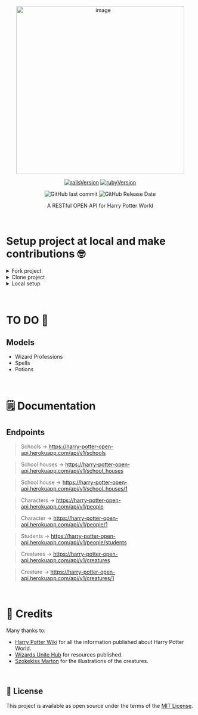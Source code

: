 <div align="center">

<img src="https://i.ibb.co/drygyTX/harry-potter-open-api-logo.png" alt="image" border="0" width="450">

<br /> 

[![railsVersion](https://img.shields.io/badge/Ruby%20on%20Rails-v6.1.4-red?style=for-the-badge)](https://weblog.rubyonrails.org/2021/6/24/Rails-6-1-4-has-been-released/)
[![rubyVersion](https://img.shields.io/badge/Ruby-v2.7.1-red?style=for-the-badge)](https://www.ruby-lang.org/en/news/2020/03/31/ruby-2-7-1-released/)
<br/>


<img alt="GitHub last commit" src="https://img.shields.io/github/last-commit/CarlosLeonCode/harry_potter_open_api?style=for-the-badge">
<img alt="GitHub Release Date" src="https://img.shields.io/github/release-date/CarlosLeonCode/harry_potter_open_api?style=for-the-badge">
<br /> 

A RESTful OPEN API for Harry Potter World

</div>

<br /> 


# Setup project at local and make contributions 🤓

<details>
<summary>Fork project</summary>

- Fork project in to your personal account and create a new branch with issue name, for example:

> issue_1_new_characters

<br>
</details>

<details>
<summary>Clone project</summary>

- Now you should clone the project from forked version in your account. It'll look like this:

```bash
git clone git@github.com:yourAccount/harry_potter_open_api.git
```

<br>
</details>

<details>
<summary>Local setup</summary>

- Create **database.yml** file setup with your local database configuration. You can use next [guide](https://gist.github.com/CarlosLeonCode/d63118433566714584d7140b0c086c19)

- Install gems

```bash
bundle install
```

- Create the database with the following command in the terminal:

```bash
rails db:create
```

- Run migrations:

```bash
rails db:migrate
```

- Build data run the next command

```bash
rails hp_build:data

```
🙌 Now you can work and make your contribution!

- Run the server

```bash
rails server
# or 
rails s
```

All contributions are welcome: bug fixes, data contributions, recommendations.
<br>
</details>

<br>
<br>

# TO DO 👀

## Models 
- Wizard Professions
- Spells
- Potions

<br>

# 🗒 Documentation

## Endpoints

> Schools -> https://harry-potter-open-api.herokuapp.com/api/v1/schools

> School houses -> https://harry-potter-open-api.herokuapp.com/api/v1/school_houses

> School house -> https://harry-potter-open-api.herokuapp.com/api/v1/school_houses/1

> Characters -> https://harry-potter-open-api.herokuapp.com/api/v1/people

> Character -> https://harry-potter-open-api.herokuapp.com/api/v1/people/1

> Students -> https://harry-potter-open-api.herokuapp.com/api/v1/people/students

> Creatures -> https://harry-potter-open-api.herokuapp.com/api/v1/creatures

> Creature -> https://harry-potter-open-api.herokuapp.com/api/v1/creatures/1


<br>

# 👏 Credits

Many thanks to:

- [Harry Potter Wiki](https://harrypotter.fandom.com/wiki/Main_Page) for all the information published about Harry Potter World.
- [Wizards Unite Hub](https://wizardsunitehub.info/database/) for resources published.
- [Szokekiss Marton](https://www.deviantart.com/szokekissmarton/gallery/61235899/all-fantastic-beasts-from-the-original-book) for the illustrations of the creatures.

<br>

## 📃 License

This project is available as open source under the terms of the [MIT License](https://opensource.org/licenses/MIT).

